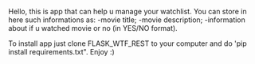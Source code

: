 Hello, this is app that can help u manage your watchlist.
You can store in here such informations as:
-movie title;
-movie description;
-information about if u watched movie or no (in YES/NO format).

To install app just clone FLASK_WTF_REST to your computer and do 'pip install requirements.txt".
Enjoy :)